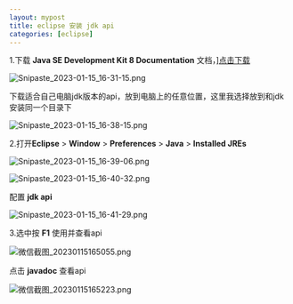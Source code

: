 ```yaml
---
layout: mypost
title: eclipse 安装 jdk api
categories: [eclipse]
---
```


1.下载  **Java SE Development Kit 8 Documentation** 文档，][点击下载](https://www.oracle.com/java/technologies/javase-jdk8-doc-downloads.html)

![Snipaste_2023-01-15_16-31-15.png](Snipaste_2023-01-15_16-31-15.png)

下载适合自己电脑jdk版本的api，放到电脑上的任意位置，这里我选择放到和jdk安装同一个目录下

![Snipaste_2023-01-15_16-38-15.png](Snipaste_2023-01-15_16-38-15.png)

2.打开**Eclipse** > **Window** > **Preferences** > **Java** > **Installed JREs**

![Snipaste_2023-01-15_16-39-06.png](Snipaste_2023-01-15_16-39-06.png)

![Snipaste_2023-01-15_16-40-32.png](Snipaste_2023-01-15_16-40-32.png)

配置 **jdk api**

![Snipaste_2023-01-15_16-41-29.png](Snipaste_2023-01-15_16-41-29.png)

3.选中按 **F1** 使用并查看api

![微信截图_20230115165055.png](微信截图_20230115165055.png)

点击 **javadoc** 查看api

![微信截图_20230115165223.png](微信截图_20230115165223.png)